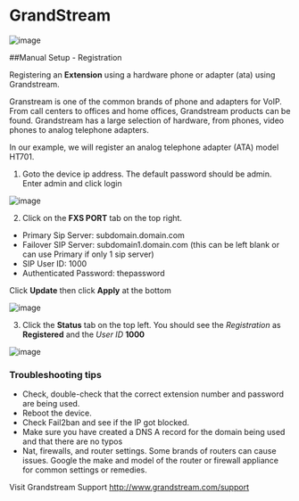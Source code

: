 # GrandStream

![image](../../_static/images/fusionpbx_grandstream4.jpg)


##Manual Setup - Registration

Registering an **Extension** using a hardware phone or adapter (ata)
using Grandstream.



Granstream is one of the common brands of phone and adapters for VoIP.
From call centers to offices and home offices, Grandstream products can
be found. Grandstream has a large selection of hardware, from phones,
video phones to analog telephone adapters.



In our example, we will register an analog telephone adapter (ATA) model
HT701.



1.  Goto the device ip address. The default password should be admin.
    Enter admin and click login

![image](../../_static/images/fusionpbx_grandstream.jpg)



2.  Click on the **FXS PORT** tab on the top right.

- Primary Sip Server: subdomain.domain.com
- Failover SIP Server: subdomain1.domain.com (this can be left blank or can use Primary if only 1 sip server)
- SIP User ID: 1000
- Authenticated Password: thepassword



Click **Update** then click **Apply** at the bottom



![image](../../_static/images/fusionpbx_grandstream2.jpg)



3.  Click the **Status** tab on the top left. You should see the
    *Registration* as **Registered** and the *User ID* **1000**

![image](../../_static/images/fusionpbx_grandstream1.jpg)



### **Troubleshooting tips**


-   Check, double-check that the correct extension number and password
    are being used.
-   Reboot the device.
-   Check Fail2ban and see if the IP got blocked.
-   Make sure you have created a DNS A record for the domain being used
    and that there are no typos
-   Nat, firewalls, and router settings. Some brands of routers can cause
    issues. Google the make and model of the router or firewall appliance
    for common settings or remedies.

Visit Grandstream Support <http://www.grandstream.com/support>
